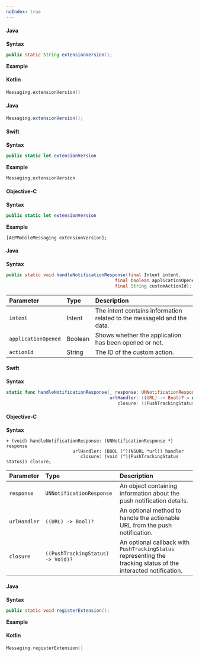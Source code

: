 ```yaml
---
noIndex: true
---
```


<Variant platform="android" api="extension-version" repeat="8"/>

#### Java

**Syntax**

```java
public static String extensionVersion();
```

**Example**

#### Kotlin

```kotlin
Messaging.extensionVersion()
```

#### Java

```java
Messaging.extensionVersion();
```

<Variant platform="ios" api="extension-version" repeat="10"/>

#### Swift

**Syntax**

```swift
public static let extensionVersion
```

**Example**

```swift
Messaging.extensionVersion
```

#### Objective-C

**Syntax**

```swift
public static let extensionVersion
```

**Example**

```objc
[AEPMobileMessaging extensionVersion];
```

<Variant platform="android" api="handle-notification-response" repeat="4"/>

#### Java

**Syntax**

```java
public static void handleNotificationResponse(final Intent intent,
                                         final boolean applicationOpened,
                                         final String customActionId);
```

| **Parameter** | **Type** | **Description** |
| :----------- | :------- | :-------------- |
| `intent` | Intent | The intent contains information related to the messageId and the data. |
| `applicationOpened` | Boolean | Shows whether the application has been opened or not. |
| `actionId` | String | The ID of the custom action. |

<Variant platform="ios" api="handle-notification-response" repeat="7"/>

#### Swift

**Syntax**

```swift
static func handleNotificationResponse(_ response: UNNotificationResponse,
                                       urlHandler: ((URL) -> Bool)? = nil,
                                          closure: ((PushTrackingStatus) -> Void)? = nil)
```

#### Objective-C

**Syntax**

```objc
+ (void) handleNotificationResponse: (UNNotificationResponse *) response
                         urlHandler: (BOOL (^)(NSURL *url)) handler 
                            closure: (void (^)(PushTrackingStatus status)) closure;
```

| **Parameter** | **Type** | **Description** |
| :----------- | :------- | :-------------- |
| `response` | `UNNotificationResponse` | An object containing information about the push notification details. |
| `urlHandler` | `((URL) -> Bool)?` | An optional method to handle the actionable URL from the push notification. |
| `closure` | `((PushTrackingStatus) -> Void)?` | An optional callback with `PushTrackingStatus` representing the tracking status of the interacted notification. |

<Variant platform="android" api="register-extension" repeat="8"/>

#### Java

**Syntax**

```java
public static void registerExtension();
```

**Example**

#### Kotlin

```kotlin
Messaging.registerExtension()
```
